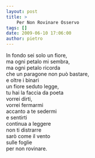 ```yaml
---
layout: post
title: >
    Per Non Rovinare Osservo
tags: []
date: 2009-06-10 17:06:00
author: pietro
---
```

In fondo sei solo un fiore,<br/>ma ogni petalo mi sembra,<br/>ma ogni petalo ricorda<br/>che un paragone non può bastare,<br/>e oltre i binari<br/>un fiore seduto legge,<br/>tu hai la faccia da poeta<br/>vorrei dirti,<br/>vorrei fermarmi<br/>accanto a te sedermi<br/>e sentirti<br/>continua a leggere<br/>non ti distrarre<br/>sarò come il vento<br/>sulle foglie<br/>per non rovinare.
